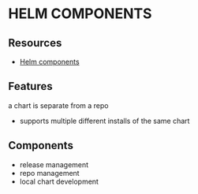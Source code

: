 # HELM COMPONENTS

## Resources

- [Helm components](https://helm.sh/docs/topics/architecture/)

## Features
a chart is separate from a repo
- supports multiple different installs of the same chart

## Components
- release management
- repo management
- local chart development